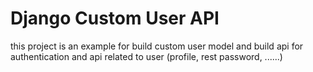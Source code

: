 # Django Custom User API

this project is an example for build custom user model and build api for authentication and api related to user (profile, rest password, ......)


